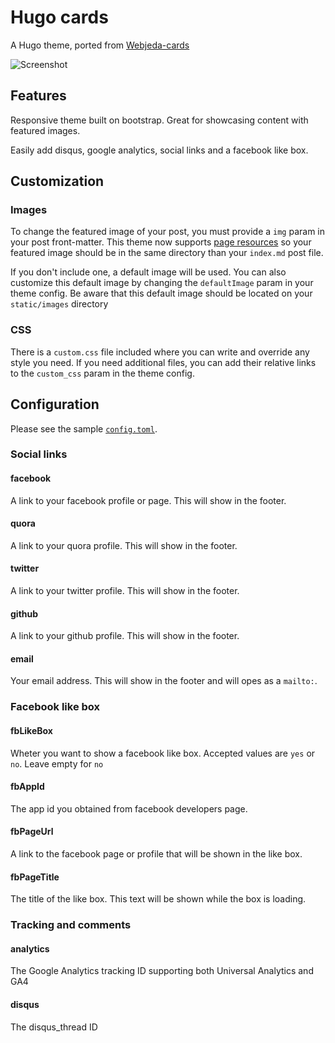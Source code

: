 # Hugo cards

A Hugo theme, ported from [Webjeda-cards](http://webjeda.com/cards)

![Screenshot](https://github.com/bul-ikana/hugo-cards/blob/master/images/screenshot.png)

## Features

Responsive theme built on bootstrap. Great for showcasing content with featured images.

Easily add disqus, google analytics, social links and a facebook like box.

## Customization

### Images
To change the featured image of your post, you must provide a `img` param in your post front-matter. This theme now supports [page resources](https://gohugo.io/content-management/page-resources/) so your featured image should be in the same directory than your `index.md` post file.

If you don't include one, a default image will be used. You can also customize this default image by changing the `defaultImage` param in your theme config. Be aware that this default image should be located on your `static/images` directory

### CSS
There is a `custom.css` file included where you can write and override any style you need. If you need additional files, you can add their relative links to the `custom_css` param in the theme config.


## Configuration

Please see the sample [`config.toml`](https://github.com/bul-ikana/hugo-cards/blob/master/exampleSite/config.toml).

### Social links

#### facebook
A link to your facebook profile or page. This will show in the footer.

#### quora
A link to your quora profile. This will show in the footer.

#### twitter
A link to your twitter profile. This will show in the footer.

#### github
A link to your github profile. This will show in the footer.

#### email
Your email address. This will show in the footer and will opes as a `mailto:`.

### Facebook like box

#### fbLikeBox
Wheter you want to show a facebook like box. Accepted values are `yes` or `no`. Leave empty for `no`

#### fbAppId
The app id you obtained from facebook developers page.

#### fbPageUrl
A link to the facebook page or profile that will be shown in the like box.

#### fbPageTitle
The title of the like box. This text will be shown while the box is loading.

### Tracking and comments

#### analytics
The Google Analytics tracking ID supporting both Universal Analytics and GA4

#### disqus
The disqus_thread ID
